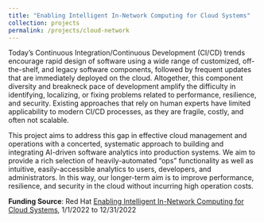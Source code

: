 ```yaml
---
title: "Enabling Intelligent In-Network Computing for Cloud Systems"
collection: projects
permalink: /projects/cloud-network
---
```


Today’s Continuous Integration/Continuous Development (CI/CD) trends encourage rapid design of software using a wide range of customized, off-the-shelf, and legacy software components, followed by frequent updates that are immediately deployed on the cloud. Altogether, this component diversity and breakneck pace of development amplify the difficulty in identifying, localizing, or fixing problems related to performance, resilience, and security. Existing approaches that rely on human experts have limited applicability to modern CI/CD processes, as they are fragile, costly, and often not scalable.

This project aims to address this gap in effective cloud management and operations with a concerted, systematic approach to building and integrating AI-driven software analytics into production systems. We aim to provide a rich selection of heavily-automated “ops” functionality as well as intuitive, easily-accessible analytics to users, developers, and administrators. In this way, our longer-term aim is to improve performance, resilience, and security in the cloud without incurring high operation costs.


**Funding Source**: Red Hat [Enabling Intelligent In-Network Computing for Cloud Systems](https://research.redhat.com/blog/research_project/enabling-intelligent-in-network-computing-for-cloud-systems/), 1/1/2022 to 12/31/2022